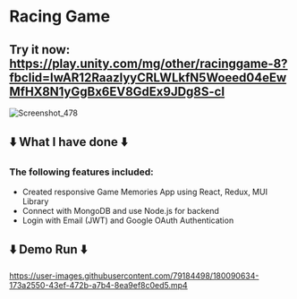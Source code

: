 # Racing Game
## Try it now: https://play.unity.com/mg/other/racinggame-8?fbclid=IwAR12RaazlyyCRLWLkfN5Woeed04eEwMfHX8N1yGgBx6EV8GdEx9JDg8S-cI

![Screenshot_478](https://user-images.githubusercontent.com/79184498/204987033-2a7a9417-7b1f-4195-9001-6902762acff8.png)


## ⬇️ What I have done ⬇️
### The following features included:
- Created responsive Game Memories App using React, Redux, MUI Library
- Connect with MongoDB and use Node.js for backend
- Login with Email (JWT) and Google OAuth Authentication

## ⬇️ Demo Run ⬇️ 
https://user-images.githubusercontent.com/79184498/180090634-173a2550-43ef-472b-a7b4-8ea9ef8c0ed5.mp4

